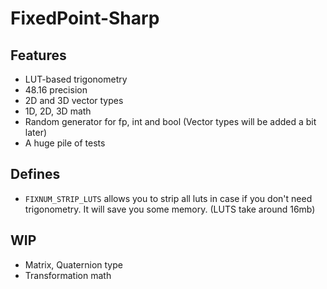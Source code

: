 # FixedPoint-Sharp

## Features
- LUT-based trigonometry
- 48.16 precision
- 2D and 3D vector types
- 1D, 2D, 3D math
- Random generator for fp, int and bool (Vector types will be added a bit later)
- A huge pile of tests

## Defines
- `FIXNUM_STRIP_LUTS` allows you to strip all luts in case if you don't need trigonometry. It will save you some memory. (LUTS take around 16mb)

## WIP
- Matrix, Quaternion type
- Transformation math
